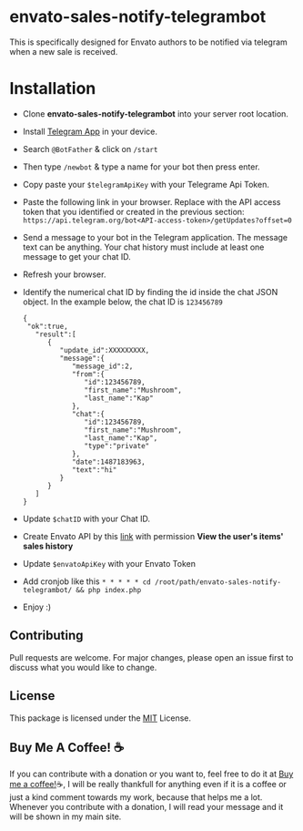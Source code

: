 # envato-sales-notify-telegrambot
This is specifically designed for Envato authors to be notified via telegram when a new sale is received.

# Installation
- Clone **envato-sales-notify-telegrambot** into your server root location.
- Install [Telegram App](https://telegram.org/) in your device.
- Search ```@BotFather``` & click on ```/start```
- Then type ```/newbot``` & type a name for your bot then press enter.
- Copy paste your ```$telegramApiKey``` with your Telegrame Api Token.
- Paste the following link in your browser. Replace <API-access-token> with the API access token that you identified or created in the previous section:
  ```https://api.telegram.org/bot<API-access-token>/getUpdates?offset=0```
- Send a message to your bot in the Telegram application. The message text can be anything. Your chat history must include at least one message to get your chat ID.
- Refresh your browser.
- Identify the numerical chat ID by finding the id inside the chat JSON object. In the example below, the chat ID is ```123456789```

  ```
  {  
   "ok":true,
     "result":[  
        {  
           "update_id":XXXXXXXXX,
           "message":{  
              "message_id":2,
              "from":{  
                 "id":123456789,
                 "first_name":"Mushroom",
                 "last_name":"Kap"
              },
              "chat":{  
                 "id":123456789,
                 "first_name":"Mushroom",
                 "last_name":"Kap",
                 "type":"private"
              },
              "date":1487183963,
              "text":"hi"
           }
        }
     ]
  }
  ```

- Update ```$chatID``` with your Chat ID.
- Create Envato API by this [link](https://build.envato.com/create-token/) with permission **View the user's items' sales history**
- Update ```$envatoApiKey``` with your Envato Token
- Add cronjob like this ```* * * * * cd /root/path/envato-sales-notify-telegrambot/ && php index.php```
- Enjoy :)

## Contributing
Pull requests are welcome. For major changes, please open an issue first to discuss what you would like to change.

## License
This package is licensed under the [MIT](https://choosealicense.com/licenses/mit/) License.

## Buy Me A Coffee! :coffee:
If you can contribute with a donation or you want to, feel free to do it at [Buy me a coffee!](https://www.buymeacoffee.com/dasundev)☕, I will be really thankfull for anything even if it is a coffee or just a kind comment towards my work, because that helps me a lot. Whenever you contribute with a donation, I will read your message and it will be shown in my main site.
